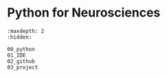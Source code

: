 # Python for Neurosciences

```{toctree}
:maxdepth: 2
:hidden:

00_python
01_IDE
02_github
03_project
```
